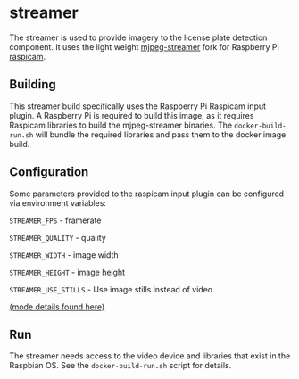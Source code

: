 # streamer

The streamer is used to provide imagery to the license plate detection component.  It uses the light weight [mjpeg-streamer](https://github.com/jacksonliam/mjpg-streamer) fork for Raspberry Pi [raspicam](https://github.com/jacksonliam/mjpg-streamer/blob/master/mjpg-streamer-experimental/plugins/input_raspicam/README.md).

## Building
This streamer build specifically uses the Raspberry Pi Raspicam input plugin.  A Raspberry Pi is required to build this image, as it requires Raspicam libraries to build the mjpeg-streamer binaries.  The `docker-build-run.sh` will bundle the required libraries and pass them to the docker image build.

## Configuration
Some parameters provided to the raspicam input plugin can be configured via environment variables:

`STREAMER_FPS` - framerate

`STREAMER_QUALITY` - quality

`STREAMER_WIDTH` - image width

`STREAMER_HEIGHT` - image height

`STREAMER_USE_STILLS` - Use image stills instead of video

[(mode details found here)](https://github.com/jacksonliam/mjpg-streamer/blob/master/mjpg-streamer-experimental/plugins/input_raspicam/README.md#instructions)

## Run
The streamer needs access to the video device and libraries that exist in the Raspbian OS.  See the `docker-build-run.sh` script for details.